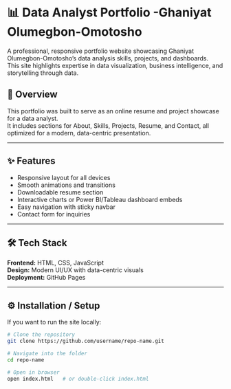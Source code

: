 # 📊 Data Analyst Portfolio -Ghaniyat Olumegbon-Omotosho

A professional, responsive portfolio website showcasing Ghaniyat Olumegbon-Omotosho’s data analysis skills, projects, and dashboards.  
This site highlights expertise in data visualization, business intelligence, and storytelling through data.

## 🧠 Overview

This portfolio was built to serve as an online resume and project showcase for a data analyst.  
It includes sections for About, Skills, Projects, Resume, and Contact, all optimized for a modern, data-centric presentation.

---

## ✨ Features

- Responsive layout for all devices
- Smooth animations and transitions
- Downloadable resume section
- Interactive charts or Power BI/Tableau dashboard embeds
- Easy navigation with sticky navbar
- Contact form for inquiries

---

## 🛠️ Tech Stack

**Frontend:** HTML, CSS, JavaScript  
**Design:** Modern UI/UX with data-centric visuals  
**Deployment:** GitHub Pages

---

## ⚙️ Installation / Setup

If you want to run the site locally:

```bash
# Clone the repository
git clone https://github.com/username/repo-name.git

# Navigate into the folder
cd repo-name

# Open in browser
open index.html   # or double-click index.html
```
